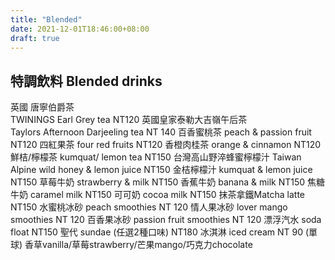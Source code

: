 ```yaml
---
title: "Blended"
date: 2021-12-01T18:46:00+08:00
draft: true
---
```


## 特調飲料 Blended drinks

英國 唐寧伯爵茶  
TWININGS Earl Grey tea   NT120
英國皇家泰勒大吉嶺午后茶    
Taylors  Afternoon  Darjeeling  tea  NT 140
百香蜜桃茶 peach & passion fruit   NT120
四紅果茶 four red fruits   NT120
香橙肉桂茶 orange & cinnamon   NT120
鮮桔/檸檬茶  kumquat/ lemon tea   NT150
台灣高山野淬蜂蜜檸檬汁   Taiwan  Alpine wild honey & lemon juice    NT150
金桔檸檬汁 kumquat & lemon juice  NT150
草莓牛奶 strawberry & milk    NT150
香蕉牛奶 banana & milk    NT150
焦糖牛奶 caramel milk    NT150
可可奶 cocoa milk    NT150
抹茶拿鐵Matcha latte     NT150
水蜜桃冰砂 peach smoothies   NT 120
情人果冰砂 lover mango smoothies   NT 120
百香果冰砂 passion fruit smoothies   NT 120
漂浮汽水 soda float   NT150
聖代  sundae  (任選2種口味)  NT180
冰淇淋 iced cream   NT 90  (單球)
香草vanilla/草莓strawberry/芒果mango/巧克力chocolate

